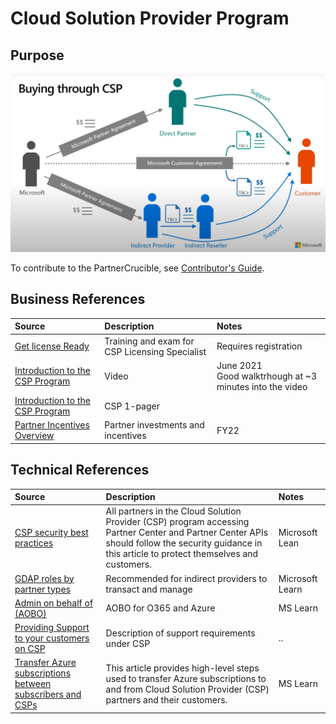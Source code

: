 # Cloud Solution Provider Program



## Purpose

![Buying Through CSP](./Library/csp.jpg)


To contribute to the PartnerCrucible, see [Contributor's Guide](ContributorsGuide).


## Business References


Source | Description | Notes
:----- | :-----  | :-----
[Get license Ready](https://getlicensingready.com/)|Training and exam for CSP Licensing Specialist| Requires registration
[Introduction to the CSP Program](https://www.youtube.com/watch?v=EmkNExt58y4)| Video|June 2021<br>Good walktrhough at ~3 minutes into the video
[Introduction to the CSP Program](https://getlicensingready.com/HandoutStore/Introduction%20to%20CSP%20v21.40.pdf)| CSP 1-pager
[Partner Incentives Overview](https://assetsprod.microsoft.com/en-us/investments-and-incentives-portfolio-overview.pdf)| Partner investments and incentives | FY22

## Technical References

Source | Description | Notes
:----- | :-----  | :-----
[CSP security best practices](https://learn.microsoft.com/en-us/partner-center/csp-security-best-practices) | All partners in the Cloud Solution Provider (CSP) program accessing Partner Center and Partner Center APIs should follow the security guidance in this article to protect themselves and customers.| Microsoft Lean
[GDAP roles by partner types](https://learn.microsoft.com/en-us/partner-center/gdap-least-privileged-roles-by-task#gdap-roles-by-partner-types) | Recommended for indirect providers to transact and manage | Microsoft Learn
[Admin on behalf of (AOBO)](https://learn.microsoft.com/en-us/shows/cspdev/Module-11-Admin-On-Behalf-Of-AOBO) | AOBO for O365 and Azure | MS Learn
[Providing Support to your customers on CSP ](https://docs.microsoft.com/en-us/partner-center/customer-support)|Description of support requirements under CSP|..|
[Transfer Azure subscriptions between subscribers and CSPs](https://learn.microsoft.com/en-us/azure/cost-management-billing/manage/transfer-subscriptions-subscribers-csp) | This article provides high-level steps used to transfer Azure subscriptions to and from Cloud Solution Provider (CSP) partners and their customers.| MS Learn


